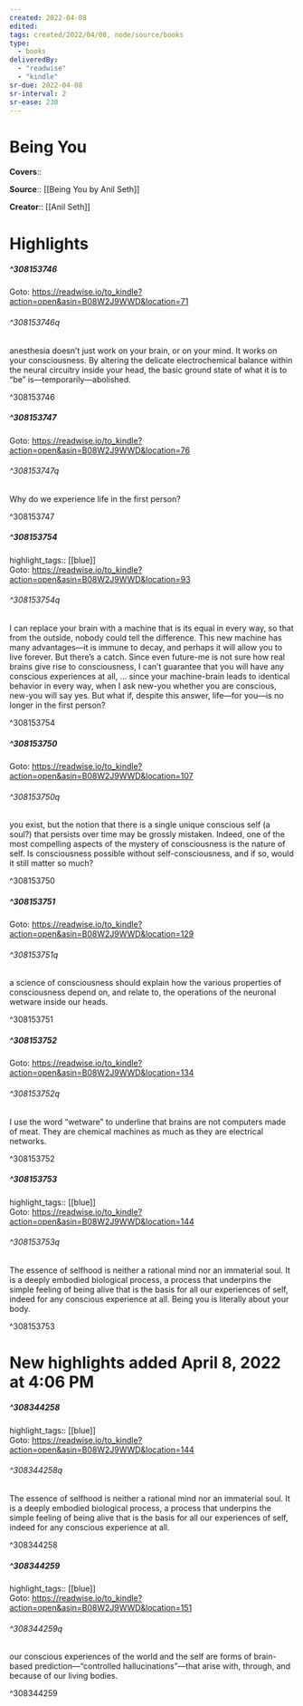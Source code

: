 ```yaml
---
created: 2022-04-08
edited:
tags: created/2022/04/08, node/source/books
type: 
  - books
deliveredBy: 
  - "readwise"
  - "kindle"
sr-due: 2022-04-08
sr-interval: 2
sr-ease: 230
---
```

# Being You

**Covers**:: 

**Source**:: [[Being You by Anil Seth]]

**Creator**:: [[Anil Seth]]

# Highlights
##### ^308153746


Goto: https://readwise.io/to_kindle?action=open&asin=B08W2J9WWD&location=71  

###### ^308153746q

anesthesia doesn’t just work on your brain, or on your mind. It works on your consciousness. By altering the delicate electrochemical balance within the neural circuitry inside your head, the basic ground state of what it is to “be” is—temporarily—abolished. 

^308153746

##### ^308153747


Goto: https://readwise.io/to_kindle?action=open&asin=B08W2J9WWD&location=76  

###### ^308153747q

Why do we experience life in the first person? 

^308153747

##### ^308153754

highlight_tags:: [[blue]]   
Goto: https://readwise.io/to_kindle?action=open&asin=B08W2J9WWD&location=93  

###### ^308153754q

I can replace your brain with a machine that is its equal in every way, so that from the outside, nobody could tell the difference. This new machine has many advantages—it is immune to decay, and perhaps it will allow you to live forever. But there’s a catch. Since even future-me is not sure how real brains give rise to consciousness, I can’t guarantee that you will have any conscious experiences at all, ... since your machine-brain leads to identical behavior in every way, when I ask new-you whether you are conscious, new-you will say yes. But what if, despite this answer, life—for you—is no longer in the first person? 

^308153754

##### ^308153750


Goto: https://readwise.io/to_kindle?action=open&asin=B08W2J9WWD&location=107  

###### ^308153750q

you exist, but the notion that there is a single unique conscious self (a soul?) that persists over time may be grossly mistaken. Indeed, one of the most compelling aspects of the mystery of consciousness is the nature of self. Is consciousness possible without self-consciousness, and if so, would it still matter so much? 

^308153750

##### ^308153751


Goto: https://readwise.io/to_kindle?action=open&asin=B08W2J9WWD&location=129  

###### ^308153751q

a science of consciousness should explain how the various properties of consciousness depend on, and relate to, the operations of the neuronal wetware inside our heads. 

^308153751

##### ^308153752


Goto: https://readwise.io/to_kindle?action=open&asin=B08W2J9WWD&location=134  

###### ^308153752q

I use the word “wetware” to underline that brains are not computers made of meat. They are chemical machines as much as they are electrical networks. 

^308153752

##### ^308153753

highlight_tags:: [[blue]]   
Goto: https://readwise.io/to_kindle?action=open&asin=B08W2J9WWD&location=144  

###### ^308153753q

The essence of selfhood is neither a rational mind nor an immaterial soul. It is a deeply embodied biological process, a process that underpins the simple feeling of being alive that is the basis for all our experiences of self, indeed for any conscious experience at all. Being you is literally about your body. 

^308153753

# New highlights added April 8, 2022 at 4:06 PM
##### ^308344258

highlight_tags:: [[blue]]   
Goto: https://readwise.io/to_kindle?action=open&asin=B08W2J9WWD&location=144  

###### ^308344258q

The essence of selfhood is neither a rational mind nor an immaterial soul. It is a deeply embodied biological process, a process that underpins the simple feeling of being alive that is the basis for all our experiences of self, indeed for any conscious experience at all. 

^308344258

##### ^308344259

highlight_tags:: [[blue]]   
Goto: https://readwise.io/to_kindle?action=open&asin=B08W2J9WWD&location=151  

###### ^308344259q

our conscious experiences of the world and the self are forms of brain-based prediction—“controlled hallucinations”—that arise with, through, and because of our living bodies. 

^308344259

